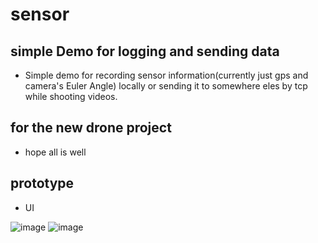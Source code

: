 # sensor

## simple Demo for logging and sending data
* Simple demo for recording sensor information(currently just gps and camera's Euler Angle) locally or sending it to somewhere eles by tcp while shooting videos.

## for the new drone project
* hope all is well

## prototype

* UI

![image](https://github.com/sqhuang/sensor/blob/master/sensor/img/1.png)
![image](https://github.com/sqhuang/sensor/blob/master/sensor/img/2.png)


